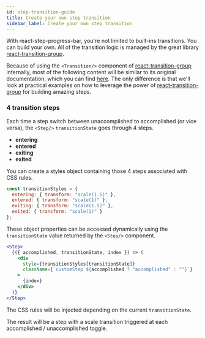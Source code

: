 ```yaml
---
id: step-transition-guide
title: Create your own step transition
sidebar_label: Create your own step transition
---
```


With react-step-progress-bar, you're not limited to built-ins transitions. You can build your own. All of the transition logic is managed by the great library [react-transition-group](https://reactcommunity.org/react-transition-group/).

Because of using the `<Transition/>` component of [react-transition-group](https://reactcommunity.org/react-transition-group/) internally, most of the following content will be similar to its original documentation, which you can find [here](https://reactcommunity.org/react-transition-group/transition). The only difference is that we'll look at practical examples on how to leverage the power of [react-transition-group](https://reactcommunity.org/react-transition-group/) for building amazing steps.

### 4 transition steps

Each time a step switch between unaccomplished to accomplished (or vice versa), the `<Step/>` `transitionState` goes through 4 steps.

- **entering**
- **entered**
- **exiting**
- **exited**

You can create a styles object containing those 4 steps associated with CSS rules.

```js
const transitionStyles = {
  entering: { transform: "scale(1.5)" },
  entered: { transform: "scale(1)" },
  exiting: { transform: "scale(1.5)" },
  exited: { transform: "scale(1)" }
};
```

These object properties can be accessed dynamically using the `transitionState` value returned by the `<Step/>` component.

```jsx
<Step>
  {({ accomplished, transitionState, index }) => (
    <div
      style={transitionStyles[transitionState]}
      className={`customStep ${accomplished ? "accomplished" : ""}`}
    >
      {index}
    </div>
  )}
</Step>
```

The CSS rules will be injected depending on the current `transitionState`.

The result will be a step with a scale transition triggered at each accomplished / unaccomplished toggle.
